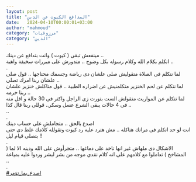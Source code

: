 ```yaml
---
layout: post
title: "المدافع الكيوت عن الدين"
date:   2024-04-10T00:00:01+03:00
author: "mahmoud"
category: "مرزوقيات"
category: "الدين"
---
```



مينفعش تبقى ( كيوت ) وانت بتدافع عن دينك ..  
اتكلم بكلام الله وكلام رسوله بكل وضوح .. متدورش على
مبررات سخيفة واهية ..  
.  
لما نتكلم فى الصلاة متقوليش صلى علشان دى رياضة وجسمك
محتاجها .. قول صلى علشان ربنا امرك تصلى ..  
لما نتكلم عن لحم الخنزير متكلمنيش عن اضراره الطبية ..
قول متاكلش خنزير علشان ربنا حرمه ..  
لما نتكلم عن المواريث متقولش الست بتورث زى الراجل واكتر
فى 30 حالة و اقل منه فى 4 حالات يبقى الشرع عسل وسكر.. قوللى ربنا قال
كذا ..  
..  
.  
اصدع بالحق .. متجاملش على حساب دينك  
انت لو حد اتكلم فى مراتك هتاكله .. مش هترد عليه رد كيوت
وتقولله كلامك غلط دى حتى بتصلى قيام ليل !!  
.  
الاشكال دى ملهاش غير انها تاخد على دماغها .. متجرأوش على
الله ودينه الا لما ( المشاخخ ) تعاملوا مع كلامهم على انه كلام نقدي موجه
من بشر لبشر وردوا عليه بمياعة ..  
.  
[<u>\#اصدع\_بما\_تؤمر</u>](https://www.facebook.com/hashtag/اصدع_بما_تؤمر?source=feed_text&epa=HASHTAG)
